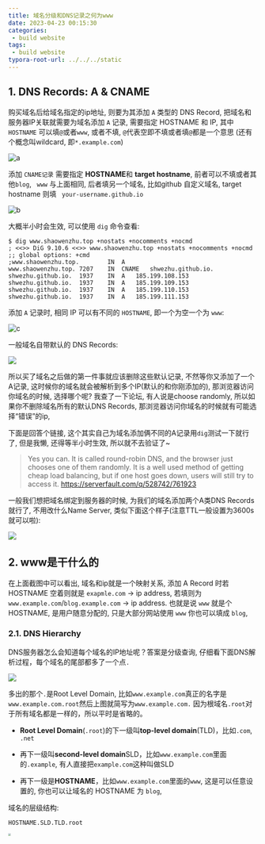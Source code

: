 ```yaml
---
title: 域名分级和DNS记录之何为www
date: 2023-04-23 00:15:30
categories:
 - build website
tags:
 - build website
typora-root-url: ../../../static
---
```


## 1. DNS Records: A & CNAME

购买域名后给域名指定的ip地址, 则要为其添加 `A` 类型的 DNS Record,  把域名和服务器IP关联就需要为域名添加 `A` 记录, 需要指定 HOSTNAME 和 IP, 其中 `HOSTNAME` 可以填`@`或者`www`, 或者不填, `@`代表空即不填或者填`@`都是一个意思 (还有个概念叫wildcard, 即`*.example.com`) 

![a](/001-domain-name-dns-records/a-8733304.png)

添加 `CNAME记录` 需要指定 **HOSTNAME**和 **target hostname**, 前者可以不填或者其他`blog`, ` www`  与上面相同, 后者填另一个域名, 比如github 自定义域名, target hostname 则填 ` your-username.github.io` 

![b](/001-domain-name-dns-records/b-8733375.png)

大概半小时会生效, 可以使用 `dig` 命令查看:

```shell
$ dig www.shaowenzhu.top +nostats +nocomments +nocmd
; <<>> DiG 9.10.6 <<>> www.shaowenzhu.top +nostats +nocomments +nocmd
;; global options: +cmd
;www.shaowenzhu.top.		IN	A
www.shaowenzhu.top.	7207	IN	CNAME	shwezhu.github.io.
shwezhu.github.io.	1937	IN	A	185.199.108.153
shwezhu.github.io.	1937	IN	A	185.199.109.153
shwezhu.github.io.	1937	IN	A	185.199.110.153
shwezhu.github.io.	1937	IN	A	185.199.111.153
```

添加 `A` 记录时, 相同 IP 可以有不同的 `HOSTNAME`, 即一个为空一个为 `www`:

![c](/001-domain-name-dns-records/c-8734697.png)

一般域名自带默认的 DNS Records:

![](/001-domain-name-dns-records/init_dns.png)

所以买了域名之后做的第一件事就应该删除这些默认记录, 不然等你又添加了一个A记录, 这时候你的域名就会被解析到多个IP(默认的和你刚添加的), 那浏览器访问你域名的时候, 选择哪个呢? 我查了一下论坛, 有人说是choose randomly, 所以如果你不删除域名所有的默认DNS Records, 那浏览器访问你域名的时候就有可能选择“错误”的ip, 

下面是回答个链接, 这个其实自己为域名添加俩不同的A记录用`dig`测试一下就行了, 但是我懒, 还得等半小时生效, 所以就不去验证了~

> Yes you can. It is called round-robin DNS, and the browser just chooses one of them randomly. It is a well used method of getting cheap load balancing, but if one host goes down, users will still try to access it. https://serverfault.com/q/528742/761923

一般我们想把域名绑定到服务器的时候, 为我们的域名添加两个A类DNS Records就行了, 不用改什么Name Server, 类似下面这个样子(注意TTL一般设置为3600s就可以啦):

![](/001-domain-name-dns-records/domain_to_server.png)

## 2. www是干什么的

在上面截图中可以看出, 域名和ip就是一个映射关系, 添加 A Record 时若 HOSTNAME 空着则就是 `exapmle.com` -> ip address, 若填则为 `www.example.com`/`blog.example.com` -> ip address. 也就是说 `www` 就是个 HOSTNAME, 是用户随意分配的, 只是大部分网站使用 `www` 你也可以填成 `blog`, 

### 2.1. DNS Hierarchy

DNS服务器怎么会知道每个域名的IP地址呢？答案是分级查询, 仔细看下面DNS解析过程，每个域名的尾部都多了一个点`.`

![](/001-domain-name-dns-records/c.png)

多出的那个`.`是Root Level Domain, 比如`www.example.com`真正的名字是`www.example.com.root`然后上图就简写为`www.example.com.` 因为根域名`.root`对于所有域名都是一样的，所以平时是省略的。

- **Root Level Domain**(`.root`)的下一级叫**top-level domain**(TLD)，比如`.com`, `.net`

- 再下一级叫**second-level domain**SLD，比如`www.example.com`里面的`.example`, 有人直接把`example.com`这种叫做SLD

- 再下一级是**HOSTNAME**，比如`www.example.com`里面的`www`, 这是可以任意设置的, 你也可以让域名的 HOSTNAME 为 `blog`, 

域名的层级结构:

```
HOSTNAME.SLD.TLD.root
```

<img src="/001-domain-name-dns-records/d.png" style="zoom:33%;" />
